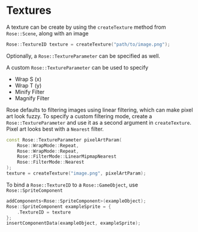 # Textures
A texture can be create by using the ```createTexture``` method from ```Rose::Scene```, along with an image
```cpp
Rose::TextureID texture = createTexture("path/to/image.png");
```
Optionally, a ```Rose::TextureParameter``` can be specified as well.

A custom ```Rose::TextureParameter``` can be used to specify
* Wrap S (x)
* Wrap T (y)
* Minify Filter
* Magnify Filter

Rose defaults to filtering images using linear filtering, which can make pixel art look fuzzy. To specify a custom filtering mode, create a ```Rose::TextureParameter``` and use it as a second argument in ```createTexture```. Pixel art looks best with a ```Nearest``` filter.

```cpp
const Rose::TextureParameter pixelArtParam(
	Rose::WrapMode::Repeat,
	Rose::WrapMode::Repeat,
	Rose::FilterMode::LinearMipmapNearest 
	Rose::FilterMode::Nearest
);
texture = createTexture("image.png", pixelArtParam);
```
To bind a ```Rose::TextureID``` to a ```Rose::GameObject```, use ```Rose::SpriteComponent```
```cpp
addComponents<Rose::SpriteComponent>(exampleObject);
Rose::SpriteComponent exampleSprite = {
	.TextureID = texture 
};
insertComponentData(exampleObject, exampleSprite);
```
